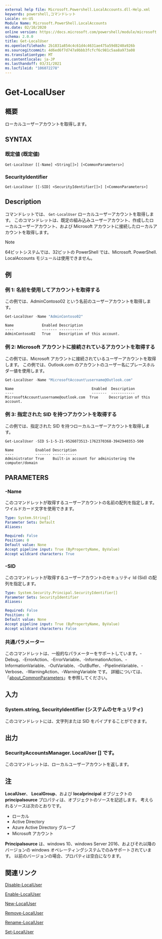 ```yaml
---
external help file: Microsoft.Powershell.LocalAccounts.dll-Help.xml
keywords: powershell,コマンドレット
Locale: en-US
Module Name: Microsoft.PowerShell.LocalAccounts
ms.date: 02/10/2020
online version: https://docs.microsoft.com/powershell/module/microsoft.powershell.localaccounts/get-localuser?view=powershell-5.1&WT.mc_id=ps-gethelp
schema: 2.0.0
title: Get-LocalUser
ms.openlocfilehash: 2b1831a854c4c61d4c4631ae475a59d8240a926b
ms.sourcegitcommit: 4d6ed6f7d747a9bbb3fcfcf6c981c5aa8a973a08
ms.translationtype: MT
ms.contentlocale: ja-JP
ms.lasthandoff: 03/31/2021
ms.locfileid: "106072278"
---
```

# Get-LocalUser

## 概要
ローカルユーザーアカウントを取得します。

## SYNTAX

### 既定値 (既定値)

```
Get-LocalUser [[-Name] <String[]>] [<CommonParameters>]
```

### SecurityIdentifier

```
Get-LocalUser [[-SID] <SecurityIdentifier[]>] [<CommonParameters>]
```

## Description

コマンドレットでは、 `Get-LocalUser` ローカルユーザーアカウントを取得します。 このコマンドレットは、既定の組み込みユーザーアカウント、作成したローカルユーザーアカウント、および Microsoft アカウントに接続したローカルアカウントを取得します。

> [!NOTE]
> 64ビットシステムでは、32ビットの PowerShell では、Microsoft. PowerShell. LocalAccounts モジュールは使用できません。

## 例

### 例 1: 名前を使用してアカウントを取得する

この例では、AdminContoso02 という名前のユーザーアカウントを取得します。

```powershell
Get-LocalUser -Name "AdminContoso02"
```

```Output
Name             Enabled Description
----             ------- -----------
AdminContoso02   True    Description of this account.
```

### 例 2: Microsoft アカウントに接続されているアカウントを取得する

この例では、Microsoft アカウントに接続されているユーザーアカウントを取得します。 この例では、Outlook.com のアカウントのユーザー名にプレースホルダー値を使用します。

```powershell
Get-LocalUser -Name "MicrosoftAccount\username@Outlook.com"
```

```Output
Name                                    Enabled  Description
----                                    -------  -----------
MicrosoftAccount\username@outlook.com  True     Description of this account.
```

### 例 3: 指定された SID を持つアカウントを取得する

この例では、指定された SID を持つローカルユーザーアカウントを取得します。

```powershell
Get-LocalUser -SID S-1-5-21-9526073513-1762370368-3942940353-500
```

```Output
Name          Enabled Description
----          ------- -----------
Administrator True    Built-in account for administering the computer/domain
```

## PARAMETERS

### -Name

このコマンドレットが取得するユーザーアカウントの名前の配列を指定します。 ワイルドカード文字を使用できます。

```yaml
Type: System.String[]
Parameter Sets: Default
Aliases:

Required: False
Position: 0
Default value: None
Accept pipeline input: True (ByPropertyName, ByValue)
Accept wildcard characters: True
```

### -SID

このコマンドレットが取得するユーザーアカウントのセキュリティ Id (Sid) の配列を指定します。

```yaml
Type: System.Security.Principal.SecurityIdentifier[]
Parameter Sets: SecurityIdentifier
Aliases:

Required: False
Position: 0
Default value: None
Accept pipeline input: True (ByPropertyName, ByValue)
Accept wildcard characters: False
```

### 共通パラメーター

このコマンドレットは、一般的なパラメーターをサポートしています。-Debug、-ErrorAction、-ErrorVariable、-InformationAction、-InformationVariable、-OutVariable、-OutBuffer、-PipelineVariable、-Verbose、-WarningAction、-WarningVariable です。 詳細については、「[about_CommonParameters](https://go.microsoft.com/fwlink/?LinkID=113216)」を参照してください。

## 入力

### System.string, SecurityIdentifier (システムのセキュリティ)

このコマンドレットには、文字列または SID をパイプすることができます。

## 出力

### SecurityAccountsManager. LocalUser [] です。

このコマンドレットは、ローカルユーザーアカウントを返します。

## 注

**LocalUser**、 **LocalGroup**、および **localprincipal** オブジェクトの **principalsource** プロパティは、オブジェクトのソースを記述します。 考えられるソースは次のとおりです。

- ローカル
- Active Directory
- Azure Active Directory グループ
- Microsoft アカウント

**Principalsource** は、windows 10、windows Server 2016、およびそれ以降のバージョンの windows オペレーティングシステムでのみサポートされています。 以前のバージョンの場合、プロパティは空白になります。

## 関連リンク

[Disable-LocalUser](Disable-LocalUser.md)

[Enable-LocalUser](Enable-LocalUser.md)

[New-LocalUser](New-LocalUser.md)

[Remove-LocalUser](Remove-LocalUser.md)

[Rename-LocalUser](Rename-LocalUser.md)

[Set-LocalUser](Set-LocalUser.md)
